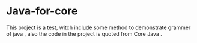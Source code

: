 # Java-for-core
This project is a test, witch include some method to demonstrate grammer of java , also the code in the project is quoted from Core Java .
